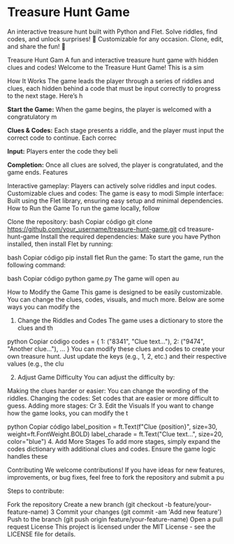 # Treasure Hunt Game
An interactive treasure hunt built with Python and Flet. Solve riddles, find codes, and unlock surprises! 🎉 Customizable for any occasion. Clone, edit, and share the fun! 🚀

Treasure Hunt Gam
A fun and interactive treasure hunt game with hidden clues and codes!
Welcome to the Treasure Hunt Game! This is a sim

How It Works
The game leads the player through a series of riddles and clues, each hidden behind a code that must be input correctly to progress to the next stage. Here’s h

**Start the Game:** When the game begins, the player is welcomed with a congratulatory m

**Clues & Codes:** Each stage presents a riddle, and the player must input the correct code to continue. Each correc

**Input:** Players enter the code they beli

**Completion:** Once all clues are solved, the player is congratulated, and the game ends.
Features

Interactive gameplay: Players can actively solve riddles and input codes.
Customizable clues and codes: The game is easy to modi
Simple interface: Built using the Flet library, ensuring easy setup and minimal dependencies.
How to Run the Game
To run the game locally, follow

Clone the repository:
bash
Copiar código
git clone https://github.com/your_username/treasure-hunt-game.git
cd treasure-hunt-game
Install the required dependencies:
Make sure you have Python installed, then install Flet by running:

bash
Copiar código
pip install flet
Run the game:
To start the game, run the following command:

bash
Copiar código
python game.py
The game will open au

How to Modify the Game
This game is designed to be easily customizable. You can change the clues, codes, visuals, and much more. Below are some ways you can modify the

1. Change the Riddles and Codes
The game uses a dictionary to store the clues and th

python
Copiar código
codes = {
    1: ("8341", "Clue text..."),
    2: ("9474", "Another clue..."),
    ...
}
You can modify these clues and codes to create your own treasure hunt. Just update the keys (e.g., 1, 2, etc.) and their respective values (e.g., the clu

2. Adjust Game Difficulty
You can adjust the difficulty by:

Making the clues harder or easier: You can change the wording of the riddles.
Changing the codes: Set codes that are easier or more difficult to guess.
Adding more stages: Cr
3. Edit the Visuals
If you want to change how the game looks, you can modify the t

python
Copiar código
label_position = ft.Text(f"Clue {position}", size=30, weight=ft.FontWeight.BOLD)
label_charade = ft.Text("Clue text...", size=20, color="blue")
4. Add More Stages
To add more stages, simply expand the codes dictionary with additional clues and codes. Ensure the game logic handles these

Contributing
We welcome contributions! If you have ideas for new features, improvements, or bug fixes, feel free to fork the repository and submit a pu

Steps to contribute:

Fork the repository
Create a new branch (git checkout -b feature/your-feature-name) 3
Commit your changes (git commit -am 'Add new feature')
Push to the branch (git push origin feature/your-feature-name)
Open a pull request
License
This project is licensed under the MIT License - see the LICENSE file for details.
